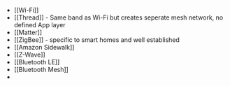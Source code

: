 - [[Wi-Fi]]
- [[Thread]] - Same band as Wi-Fi but creates seperate mesh network, no defined App layer
- [[Matter]]
- [[ZigBee]] - specific to smart homes and well established
- [[Amazon Sidewalk]]
- [[Z-Wave]]
- [[Bluetooth LE]]
- [[Bluetooth Mesh]]
-